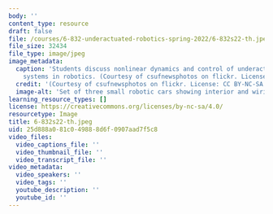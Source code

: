 ```yaml
---
body: ''
content_type: resource
draft: false
file: /courses/6-832-underactuated-robotics-spring-2022/6-832s22-th.jpeg
file_size: 32434
file_type: image/jpeg
image_metadata:
  caption: 'Students discuss nonlinear dynamics and control of underactuated mechanical
    systems in robotics. (Courtesy of csufnewsphotos on flickr. License: CC BY-NC-SA.)'
  credit: '(Courtesy of csufnewsphotos on flickr. License: CC BY-NC-SA.)'
  image-alt: 'Set of three small robotic cars showing interior and wiring. '
learning_resource_types: []
license: https://creativecommons.org/licenses/by-nc-sa/4.0/
resourcetype: Image
title: 6-832s22-th.jpeg
uid: 25d888a0-81c0-4988-8d6f-0907aad7f5c8
video_files:
  video_captions_file: ''
  video_thumbnail_file: ''
  video_transcript_file: ''
video_metadata:
  video_speakers: ''
  video_tags: ''
  youtube_description: ''
  youtube_id: ''
---
```

